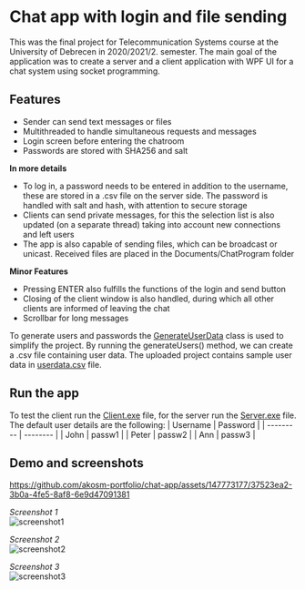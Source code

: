 
# Chat app with login and file sending

This was the final project for Telecommunication Systems course at the University of Debrecen in 2020/2021/2. semester. The main goal of the application was to create a server and a client application with WPF UI for a chat system using socket programming.


## Features

- Sender can send text messages or files
- Multithreaded to handle simultaneous requests and messages
- Login screen before entering the chatroom
- Passwords are stored with SHA256 and salt

**In more details**
- To log in, a password needs to be entered in addition to the username, these are stored in a .csv file on the server side. The password is handled with salt and hash, with attention to secure storage
- Clients can send private messages, for this the selection list is also updated (on a separate thread) taking into account new connections and left users
- The app is also capable of sending files, which can be broadcast or unicast. Received files are placed in the Documents/ChatProgram folder

**Minor Features**
- Pressing ENTER also fulfills the functions of the login and send button
- Closing of the client window is also handled, during which all other clients are informed of leaving the chat
- Scrollbar for long messages

To generate users and passwords the [GenerateUserData](Server/Server/SecurePassword/GenerateUserData.cs) class is used to simplify the project. By running the generateUsers() method, we can create a .csv file containing user data. The uploaded project contains sample user data in [userdata.csv](Server/Server/bin/Debug/userdata.csv) file.

## Run the app
To test the client run the [Client.exe](Client/Client/bin/Release/Client.exe) file, for the server run the [Server.exe](Server/Server/bin/Release/Server.exe) file. The default user details are the following:
| Username  | Password |
| --------- | -------- |
| John      | passw1   |
| Peter     | passw2   |
| Ann       | passw3   |

## Demo and screenshots

https://github.com/akosm-portfolio/chat-app/assets/147773177/37523ea2-3b0a-4fe5-8af8-6e9d47091381

*Screenshot 1*\
![screenshot1](https://1drv.ms/i/c/be37dde1053404be/IQS-BDQF4d03IIC-wGsAAAAAAZD-HDw_o4AbL4NG7DTSMcM?width=660)

*Screenshot 2*\
![screenshot2](https://1drv.ms/i/c/be37dde1053404be/IQS-BDQF4d03IIC-wmsAAAAAAand92O1IQmbOoTRuDU5aXo?width=660)

*Screenshot 3*\
![screenshot3](https://1drv.ms/i/c/be37dde1053404be/IQS-BDQF4d03IIC-wWsAAAAAAYDpDAafVQCOHtaY_uD_eug?width=660)


